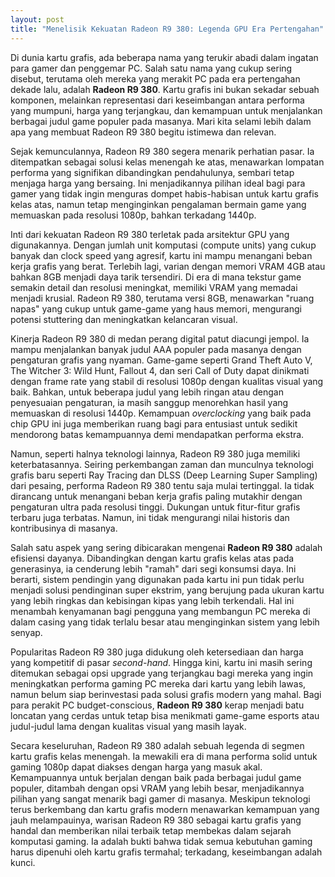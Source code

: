 ```yaml
---
layout: post
title: "Menelisik Kekuatan Radeon R9 380: Legenda GPU Era Pertengahan"
---
```


Di dunia kartu grafis, ada beberapa nama yang terukir abadi dalam ingatan para gamer dan penggemar PC. Salah satu nama yang cukup sering disebut, terutama oleh mereka yang merakit PC pada era pertengahan dekade lalu, adalah **Radeon R9 380**. Kartu grafis ini bukan sekadar sebuah komponen, melainkan representasi dari keseimbangan antara performa yang mumpuni, harga yang terjangkau, dan kemampuan untuk menjalankan berbagai judul game populer pada masanya. Mari kita selami lebih dalam apa yang membuat Radeon R9 380 begitu istimewa dan relevan.

Sejak kemunculannya, Radeon R9 380 segera menarik perhatian pasar. Ia ditempatkan sebagai solusi kelas menengah ke atas, menawarkan lompatan performa yang signifikan dibandingkan pendahulunya, sembari tetap menjaga harga yang bersaing. Ini menjadikannya pilihan ideal bagi para gamer yang tidak ingin menguras dompet habis-habisan untuk kartu grafis kelas atas, namun tetap menginginkan pengalaman bermain game yang memuaskan pada resolusi 1080p, bahkan terkadang 1440p.

Inti dari kekuatan Radeon R9 380 terletak pada arsitektur GPU yang digunakannya. Dengan jumlah unit komputasi (compute units) yang cukup banyak dan clock speed yang agresif, kartu ini mampu menangani beban kerja grafis yang berat. Terlebih lagi, varian dengan memori VRAM 4GB atau bahkan 8GB menjadi daya tarik tersendiri. Di era di mana tekstur game semakin detail dan resolusi meningkat, memiliki VRAM yang memadai menjadi krusial. Radeon R9 380, terutama versi 8GB, menawarkan "ruang napas" yang cukup untuk game-game yang haus memori, mengurangi potensi stuttering dan meningkatkan kelancaran visual.

Kinerja Radeon R9 380 di medan perang digital patut diacungi jempol. Ia mampu menjalankan banyak judul AAA populer pada masanya dengan pengaturan grafis yang nyaman. Game-game seperti Grand Theft Auto V, The Witcher 3: Wild Hunt, Fallout 4, dan seri Call of Duty dapat dinikmati dengan frame rate yang stabil di resolusi 1080p dengan kualitas visual yang baik. Bahkan, untuk beberapa judul yang lebih ringan atau dengan penyesuaian pengaturan, ia masih sanggup menorehkan hasil yang memuaskan di resolusi 1440p. Kemampuan *overclocking* yang baik pada chip GPU ini juga memberikan ruang bagi para entusiast untuk sedikit mendorong batas kemampuannya demi mendapatkan performa ekstra.

Namun, seperti halnya teknologi lainnya, Radeon R9 380 juga memiliki keterbatasannya. Seiring perkembangan zaman dan munculnya teknologi grafis baru seperti Ray Tracing dan DLSS (Deep Learning Super Sampling) dari pesaing, performa Radeon R9 380 tentu saja mulai tertinggal. Ia tidak dirancang untuk menangani beban kerja grafis paling mutakhir dengan pengaturan ultra pada resolusi tinggi. Dukungan untuk fitur-fitur grafis terbaru juga terbatas. Namun, ini tidak mengurangi nilai historis dan kontribusinya di masanya.

Salah satu aspek yang sering dibicarakan mengenai **Radeon R9 380** adalah efisiensi dayanya. Dibandingkan dengan kartu grafis kelas atas pada generasinya, ia cenderung lebih "ramah" dari segi konsumsi daya. Ini berarti, sistem pendingin yang digunakan pada kartu ini pun tidak perlu menjadi solusi pendinginan super ekstrim, yang berujung pada ukuran kartu yang lebih ringkas dan kebisingan kipas yang lebih terkendali. Hal ini menambah kenyamanan bagi pengguna yang membangun PC mereka di dalam casing yang tidak terlalu besar atau menginginkan sistem yang lebih senyap.

Popularitas Radeon R9 380 juga didukung oleh ketersediaan dan harga yang kompetitif di pasar *second-hand*. Hingga kini, kartu ini masih sering ditemukan sebagai opsi upgrade yang terjangkau bagi mereka yang ingin meningkatkan performa gaming PC mereka dari kartu yang lebih lawas, namun belum siap berinvestasi pada solusi grafis modern yang mahal. Bagi para perakit PC budget-conscious, **Radeon R9 380** kerap menjadi batu loncatan yang cerdas untuk tetap bisa menikmati game-game esports atau judul-judul lama dengan kualitas visual yang masih layak.

Secara keseluruhan, Radeon R9 380 adalah sebuah legenda di segmen kartu grafis kelas menengah. Ia mewakili era di mana performa solid untuk gaming 1080p dapat diakses dengan harga yang masuk akal. Kemampuannya untuk berjalan dengan baik pada berbagai judul game populer, ditambah dengan opsi VRAM yang lebih besar, menjadikannya pilihan yang sangat menarik bagi gamer di masanya. Meskipun teknologi terus berkembang dan kartu grafis modern menawarkan kemampuan yang jauh melampauinya, warisan Radeon R9 380 sebagai kartu grafis yang handal dan memberikan nilai terbaik tetap membekas dalam sejarah komputasi gaming. Ia adalah bukti bahwa tidak semua kebutuhan gaming harus dipenuhi oleh kartu grafis termahal; terkadang, keseimbangan adalah kunci.
